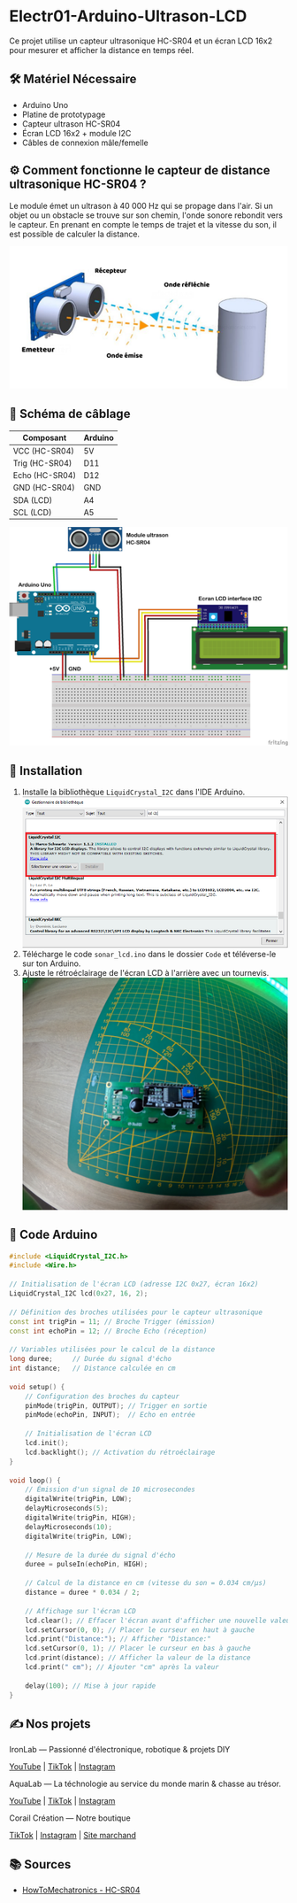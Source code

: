 # Electr01-Arduino-Ultrason-LCD

Ce projet utilise un capteur ultrasonique HC-SR04 et un écran LCD 16x2 pour mesurer et afficher la distance en temps réel.

## 🛠 Matériel Nécessaire

- Arduino Uno
- Platine de prototypage
- Capteur ultrason HC-SR04  
- Écran LCD 16x2 + module I2C  
- Câbles de connexion mâle/femelle  

## ⚙️ Comment fonctionne le capteur de distance ultrasonique HC-SR04 ?

Le module émet un ultrason à 40 000 Hz qui se propage dans l'air. Si un objet ou un obstacle se trouve sur son chemin, l'onde sonore rebondit vers le capteur. En prenant en compte le temps de trajet et la vitesse du son, il est possible de calculer la distance.

![Module HC-SR04](Images/hcsr04.png)

## 🔌 Schéma de câblage

| Composant      | Arduino |
|---------------|---------|
| VCC (HC-SR04) | 5V      |
| Trig (HC-SR04) | D11      |
| Echo (HC-SR04) | D12     |
| GND (HC-SR04)  | GND     |
| SDA (LCD)      | A4      |
| SCL (LCD)      | A5      |

![Schéma de câblage](Schéma/schema.png)


## 💾 Installation

1. Installe la bibliothèque `LiquidCrystal_I2C` dans l'IDE Arduino.  
   ![Installation de la bibliothèque](Images/lib.PNG)  
2. Télécharge le code `sonar_lcd.ino` dans le dossier `Code` et téléverse-le sur ton Arduino.  
3. Ajuste le rétroéclairage de l'écran LCD à l'arrière avec un tournevis.  
   ![Réglage du rétroéclairage](Images/lcd_back.JPG)  

## 📜 Code Arduino

```cpp
#include <LiquidCrystal_I2C.h>
#include <Wire.h>

// Initialisation de l'écran LCD (adresse I2C 0x27, écran 16x2)
LiquidCrystal_I2C lcd(0x27, 16, 2);

// Définition des broches utilisées pour le capteur ultrasonique
const int trigPin = 11; // Broche Trigger (émission)
const int echoPin = 12; // Broche Echo (réception)

// Variables utilisées pour le calcul de la distance
long duree;     // Durée du signal d'écho
int distance;   // Distance calculée en cm

void setup() { 
    // Configuration des broches du capteur
    pinMode(trigPin, OUTPUT); // Trigger en sortie
    pinMode(echoPin, INPUT);  // Echo en entrée
    
    // Initialisation de l'écran LCD
    lcd.init();
    lcd.backlight(); // Activation du rétroéclairage
} 

void loop() { 
    // Émission d'un signal de 10 microsecondes
    digitalWrite(trigPin, LOW); 
    delayMicroseconds(5); 
    digitalWrite(trigPin, HIGH); 
    delayMicroseconds(10); 
    digitalWrite(trigPin, LOW); 

    // Mesure de la durée du signal d'écho
    duree = pulseIn(echoPin, HIGH); 

    // Calcul de la distance en cm (vitesse du son = 0.034 cm/µs)
    distance = duree * 0.034 / 2; 

    // Affichage sur l'écran LCD
    lcd.clear(); // Effacer l'écran avant d'afficher une nouvelle valeur
    lcd.setCursor(0, 0); // Placer le curseur en haut à gauche
    lcd.print("Distance:"); // Afficher "Distance:"
    lcd.setCursor(0, 1); // Placer le curseur en bas à gauche
    lcd.print(distance); // Afficher la valeur de la distance
    lcd.print(" cm"); // Ajouter "cm" après la valeur

    delay(100); // Mise à jour rapide
}
```
## ✍️ Nos projets

IronLab — Passionné d'électronique, robotique & projets DIY  

[YouTube](https://youtube.com/@ironlab_974) | [TikTok](https://www.tiktok.com/@ironlab_974) | [Instagram](https://www.instagram.com/ironlab_974)

AquaLab — La téchnologie au service du monde marin & chasse au trésor.

[YouTube](https://youtube.com/@aqualab_974) | [TikTok](https://www.tiktok.com/@aqualab_974) | [Instagram](https://www.instagram.com/aqualab_974)

Corail Création — Notre boutique

[TikTok](https://www.tiktok.com/@corail.creation) | [Instagram](https://www.instagram.com/corail.creation) | [Site marchand](https://www.corail-creation.re)


## 📚 Sources  

- [HowToMechatronics - HC-SR04](https://howtomechatronics.com/tutorials/arduino/ultrasonic-sensor-hc-sr04/)  
